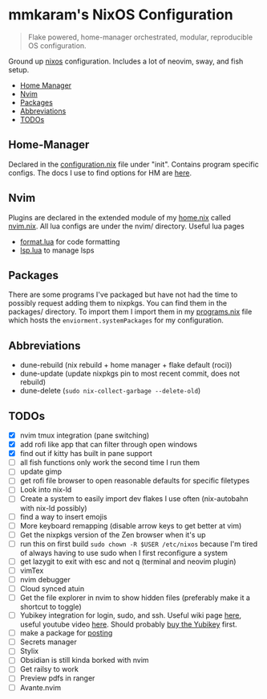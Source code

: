 # mmkaram's NixOS Configuration
> Flake powered, home-manager orchestrated, modular, reproducible OS configuration.

Ground up [nixos](https://www.nixos.org) configuration. Includes a lot of neovim, sway, and fish setup.

<!-- TOC -->

- [Home Manager](#Home-Manager)
- [Nvim](#Nvim)
- [Packages](#Packages)
- [Abbreviations](#Abbreviations)
- [TODOs](#TODOs)

<!-- /TOC -->

## Home-Manager

Declared in the [configuration.nix](configuration.nix) file under "init". Contains program specific configs. The docs I use to find options for HM are [here](https://home-manager-options.extranix.com).

## Nvim

Plugins are declared in the extended module of my [home.nix](home.nix) called [nvim.nix](nvim/nvim.nix). All lua configs are under the nvim/ directory.
Useful lua pages
- [format.lua](nvim/format.lua) for code formatting
- [lsp.lua](nvim/lsp.lua) to manage lsps

## Packages

There are some programs I've packaged but have not had the time to possibly request adding them to nixpkgs. You can find them in the packages/ directory. To import them I import them in my [programs.nix](programs.nix) file which hosts the `enviorment.systemPackages` for my configuration.

## Abbreviations
- dune-rebuild (nix rebuild + home manager + flake default (roci))
- dune-update (update nixpkgs pin to most recent commit, does not rebuild)
- dune-delete (`sudo nix-collect-garbage --delete-old`)

## TODOs
- [X] nvim tmux integration (pane switching)
- [X] add rofi like app that can filter through open windows
- [X] find out if kitty has built in pane support
- [ ] all fish functions only work the second time I run them
- [ ] update gimp
- [ ] get rofi file browser to open reasonable defaults for specific filetypes
- [ ] Look into nix-ld
- [ ] Create a system to easily import dev flakes I use often (nix-autobahn with nix-ld possibly)
- [ ] find a way to insert emojis
- [ ] More keyboard remapping (disable arrow keys to get better at vim)
- [ ] Get the nixpkgs version of the Zen browser when it's up
- [ ] run this on first build `sudo chown -R $USER /etc/nixos` because I'm tired of always having to use sudo when I first reconfigure a system
- [ ] get lazygit to exit with esc and not q (terminal and neovim plugin)
- [ ] vimTex
- [ ] nvim debugger
- [ ] Cloud synced atuin
- [ ] Get the file explorer in nvim to show hidden files (preferably make it a shortcut to toggle)
- [ ] Yubikey integration for login, sudo, and ssh. Useful wiki page [here](https://wiki.nixos.org/wiki/Yubikey), useful youtube video [here](https://www.youtube.com/watch?v=3CeXbONjIgE&t=329s&pp=ygUNbml4b3MgeXViaWtleQ%3D%3D). Should probably [buy the Yubikey](https://www.yubico.com/eg/product/yubikey-5-nano/) first.
- [ ] make a package for [posting](https://github.com/darrenburns/posting)
- [ ] Secrets manager
- [ ] Stylix
- [ ] Obsidian is still kinda borked with nvim
- [ ] Get railsy to work
- [ ] Preview pdfs in ranger
- [ ] Avante.nvim
